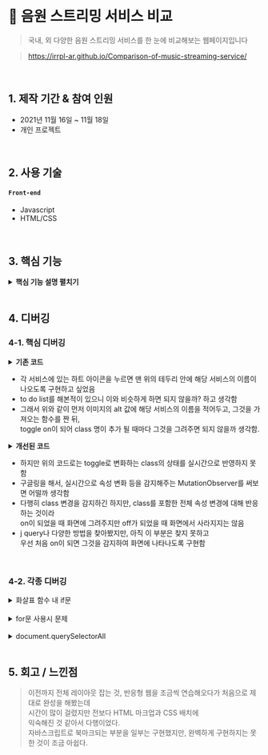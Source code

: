 # :pushpin: 음원 스트리밍 서비스 비교
>국내, 외 다양한 음원 스트리밍 서비스를 한 눈에 비교해보는 웹페이지입니다

>https://irrpl-ar.github.io/Comparison-of-music-streaming-service/

</br>

## 1. 제작 기간 & 참여 인원
- 2021년 11월 16일 ~ 11월 18일
- 개인 프로젝트

</br>

## 2. 사용 기술
#### `Front-end`
  - Javascript
  - HTML/CSS

</br>

## 3. 핵심 기능

<details>
<summary><b>핵심 기능 설명 펼치기</b></summary>
<div markdown="1">

### 인삿말
- 접속 시 현재 시간대를 기준하여 아침 / 오후 / 저녁이 바뀌며 인삿말이 나오도록 구현했습니다

### Boomark
- 각 서비스에 하트 아이콘을 누르면 해당 서비스의 이름이 화면에 나타나도록
구현했습니다

### 반응형 웹페이지
- 부트스트랩 그리드 시스템을 활용하여 레이아웃을 잡았습니다
- 모바일 퍼스트로 작업하였고, 모바일 / 태블릿 / 데스크탑에서 반응하는 웹 페이지를 구현했습니다

### 그 외 HTML & CSS
- HTML 마크업 시 최대한 시맨틱한 마크업이 되도록 신경을 썼고,
CSS 작업이나 유지 보수에 용이하도록 class명을 일관되게 주고자 노력했습니다

</div>
</details>

</br>

## 4. 디버깅
### 4-1. 핵심 디버깅
<details>
<summary><b>기존 코드</b></summary>
<div markdown="1">

```
//alt값 가져오기
function alts() {
     for (let i = 0; i <heart.length; i++) {
         console.log(heart[i].alt);
     }
 }
 alts();

//class에 따라 화면 렌더링
let paints = document.querySelector(".paint");

function clicker() {
for (let i =0; i<heart.length; i++) {
    if (heart[i].className === 'heart hticon') {
        let plz = document.createElement('span');
        let hi = document.createTextNode(heart[i].alt+'\n');
        console.log(heart[i].alt);
        plz.appendChild(hi);
        paints.appendChild(plz);
    }
}
}
clicker();
```

</div>
</details>

- 각 서비스에 있는 하트 아이콘을 누르면 맨 위의 테두리 안에 해당 서비스의 이름이 나오도록 구현하고 싶었음
- to do list를 해본적이 있으니 이와 비슷하게 하면 되지 않을까? 하고 생각함
- 그래서 위와 같이 먼저 이미지의 alt 값에 해당 서비스의 이름을 적어두고, 그것을 가져오는 함수를 짠 뒤,<br/>
toggle on이 되어 class 명이 추가 될 때마다 그것을 그려주면 되지 않을까 생각함.

<details>
<summary><b>개선된 코드</b></summary>
<div markdown="1">

```
//Bookmark 공통

const actives = document.querySelectorAll('.active');

    for (let i =0; i< actives.length; i++) {
        actives[i].classList.remove('active');
        actives[i].addEventListener("click", () => {
            actives[i].classList.toggle('active');
        })
        
    }

//Melon
let paints = document.querySelector(".paint");
let melons = document.getElementById('melon-id');
let observermelon = new MutationObserver(fnHandlerDocsmelon),
    elTargetmelon = melons,
    objConfigmelon = {
        childlist: false,
        subtree: false,
        attributes: true,
        CharacterData: false
    };
function fnHandlerDocsmelon() {
    paints.innerText = '　Melon';
}
observermelon.observe(elTargetmelon, objConfigmelon);
```

</div>
</details>

- 하지만 위의 코드로는 toggle로 변화하는 class의 상태를 실시간으로 반영하지 못함
- 구글링을 해서, 실시간으로 속성 변화 등을 감지해주는 MutationObserver를 써보면 어떨까 생각함
- 다행히 class 변경을 감지하긴 하지만, class를 포함한 전체 속성 변경에 대해 반응하는 것이라<br/>on이 되었을 때 화면에 그려주지만 off가 되었을 때 화면에서 사라지지는 않음<br/>
- j query나 다양한 방법을 찾아봤지만, 아직 이 부분은 찾지 못하고<br/>우선 처음 on이 되면 그것을 감지하여 화면에 나타나도록 구현함

</br>


### 4-2. 각종 디버깅
<details>
<summary>화살표 함수 내 if문</summary>
<div markdown="1">

- 좋은, 입니다 만 미리 만들어 두고 시간대별로 중간에 다른 문구가 들어가도록 구현하려함
- 기왕이면 ES6 문법을 사용하고싶어서 화살표 함수로 조건문을 만들었을 때<br/>
시간대에 상관 없이 else 부분만 출력됨 (아래 코드)

```
const date = new Date();
const hours = date.getHours();

const greeting = () => {
if  (hours > 6 && hours < 12) {
    times.innerText = `아침`;
}
else if (hours > 12 && hours < 17) {
    times.innerText = `오후`;
 }
 else if (hours > 17 && hours < 21) {
    times.innerText = `저녁`;
}
    else {
    times.innerText = `밤`;
    }
}
```

- const를 let으로 바꿔도 보고, && 연산자가 문제인가 바꿔도 보고 return을 적어도 봤지만
다 아니었음
- hours는 콘솔로 찍어봤을 때 정상적인 값이 나옴

```
function greeting() {
     if  (hours > 6 && hours <= 12) {
         return times.innerText = `아침`;
     }
    else if (hours > 12 && hours <= 17) {
         return times.innerText = `오후`;
     }
     else if (hours > 17 && hours < 21) {
         return times.innerText = `저녁`;
     }
     else return times.innerText = `밤`;
 }
```

- 이렇게 기존 함수 형태로 바꿨을 때는 무리 없이 잘 작동됨
- 화살표 함수로는 if 문을 못 쓰는건지 구글링 해봤을 때 만족할만한 답을 얻지 못함

```
let greetings = () => {
    if (hours > 6 && hours <= 12) {
        times.innerText = `아침`;
    }
    else if (hours > 12  && hours <= 17) {
        times.innerText = `오후`;
    }
    else if (hours > 17 && hours < 21) {
        times.innerText = `저녁`;
    }
    else {
        times.innerText = `밤`;
    }
}
```
- 이렇게 고치니 작동함
- 위에 hours라는 변수를 이미 선언했는데, 함수 내에 매개변수로 같은 이름을 전달하니
충돌이 일어난듯 함

</div>
</details>
    
</br>

<details>
<summary>for문 사용시 문제</summary>
<div markdown="1">

사소한 실수인데, for문 사용시에 return 써버려서 첫 줄만 작동하고 끝나버림<br/>
return을 삭제하여 해결

</div>
</details>
    
</br>

<details>
<summary>document.querySelectorAll</summary>
<div markdown="1">

document.querySelectorAll을 담은 변수에 addEvenetListner를 달았을 때<br/>
오류가 발생. 노드 리스트 형태로 담겨서 배열은 아니지만 유사 배열이라<br/>
발생한 오류. for문과 변수[i] 뒤에 이벤트 설치하니 잘 작동함

</div>
</details>
    
</br>

## 5. 회고 / 느낀점
> 이전까지 전체 레이아웃 잡는 것, 반응형 웹을 조금씩 연습해오다가 처음으로 제대로 완성을 해봤는데<br/>시간이 많이 걸렸지만 전보다 HTML 마크업과 CSS 배치에<br/>익숙해진 것 같아서 다행이었다. <br/>
자바스크립트로 북마크되는 부분을 일부는 구현했지만, 완벽하게 구현하지는 못한 것이 조금 아쉽다.

